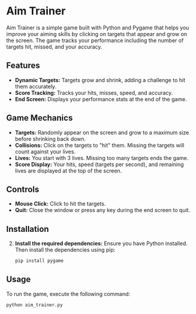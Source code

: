 # Aim Trainer

Aim Trainer is a simple game built with Python and Pygame that helps you improve your aiming skills by clicking on targets that appear and grow on the screen. The game tracks your performance including the number of targets hit, missed, and your accuracy.

## Features

- **Dynamic Targets:** Targets grow and shrink, adding a challenge to hit them accurately.
- **Score Tracking:** Tracks your hits, misses, speed, and accuracy.
- **End Screen:** Displays your performance stats at the end of the game.

## Game Mechanics
- **Targets:** Randomly appear on the screen and grow to a maximum size before shrinking back down.
- **Collisions:** Click on the targets to "hit" them. Missing the targets will count against your lives.
- **Lives:** You start with 3 lives. Missing too many targets ends the game.
- **Score Display:** Your hits, speed (targets per second), and remaining lives are displayed at the top of the screen.

## Controls
- **Mouse Click:** Click to hit the targets.
- **Quit:** Close the window or press any key during the end screen to quit.


## Installation


2. **Install the required dependencies:**
    Ensure you have Python installed. Then install the dependencies using pip:
    ```bash
    pip install pygame
    ```

## Usage

To run the game, execute the following command:
```bash
python aim_trainer.py
